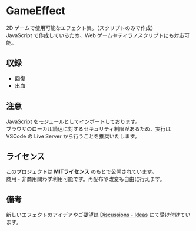 # GameEffect
2D ゲームで使用可能なエフェクト集。（スクリプトのみで作成）  
JavaScript で作成しているため、Web ゲームやティラノスクリプトにも対応可能。

## 収録
- 回復
- 出血

## 注意
JavaScript をモジュールとしてインポートしております。  
ブラウザのローカル読込に対するセキュリティ制限があるため、実行は VSCode の Live Server から行うことを推奨いたします。

## ライセンス
このプロジェクトは **MITライセンス** のもとで公開されています。  
商用・非商用問わず利用可能です。再配布や改変も自由に行えます。

## 備考
新しいエフェクトのアイデアやご要望は [Discussions - Ideas](https://github.com/TAKASHI-S97/GameEffect/discussions/1) にて受け付けています。
